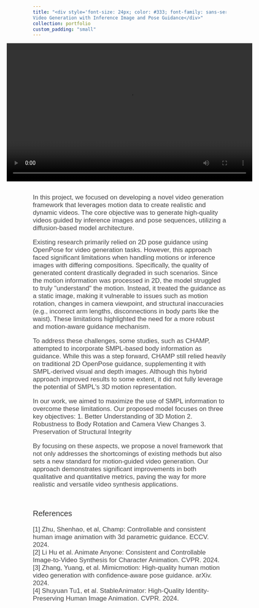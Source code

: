 ```yaml
---
title: "<div style='font-size: 24px; color: #333; font-family: sans-serif;'>
Video Generation with Inference Image and Pose Guidance</div>"
collection: portfolio
custom_padding: "small"
---
```


<div style="display: flex; justify-content: center;">
  <video src="/images/Motion_Retargeting.mp4" width="640" height="360" controls></video>
</div>
<div style="height: 15px;"></div>

<p style="font-size: 17px; color: #444444; font-family: sans-serif;">
In this project, we focused on developing a novel video generation framework that leverages motion data to create realistic and dynamic videos. The core objective was to generate high-quality videos guided by inference images and pose sequences, utilizing a diffusion-based model architecture.</p>

<p style="font-size: 17px; color: #444444; font-family: sans-serif;">
Existing research primarily relied on 2D pose guidance using OpenPose for video generation tasks. However, this approach faced significant limitations when handling motions or inference images with differing compositions. Specifically, the quality of generated content drastically degraded in such scenarios. Since the motion information was processed in 2D, the model struggled to truly "understand" the motion. Instead, it treated the guidance as a static image, making it vulnerable to issues such as motion rotation, changes in camera viewpoint, and structural inaccuracies (e.g., incorrect arm lengths, disconnections in body parts like the waist). These limitations highlighted the need for a more robust and motion-aware guidance mechanism.</p>

<p style="font-size: 17px; color: #444444; font-family: sans-serif;">
To address these challenges, some studies, such as CHAMP, attempted to incorporate SMPL-based body information as guidance. While this was a step forward, CHAMP still relied heavily on traditional 2D OpenPose guidance, supplementing it with SMPL-derived visual and depth images. Although this hybrid approach improved results to some extent, it did not fully leverage the potential of SMPL's 3D motion representation.</p>

<p style="font-size: 17px; color: #444444; font-family: sans-serif;">
In our work, we aimed to maximize the use of SMPL information to overcome these limitations. Our proposed model focuses on three key objectives: 1. Better Understanding of 3D Motion 2. Robustness to Body Rotation and Camera View Changes 3. Preservation of Structural Integrity</p>

<p style="font-size: 17px; color: #444444; font-family: sans-serif;">
By focusing on these aspects, we propose a novel framework that not only addresses the shortcomings of existing methods but also sets a new standard for motion-guided video generation. Our approach demonstrates significant improvements in both qualitative and quantitative metrics, paving the way for more realistic and versatile video synthesis applications.
</p>


<br>
<p style="font-size: 20px; color: #333; font-family: sans-serif;">
  References
</p>
<p style="font-size: 17px; color: #444444; font-family: sans-serif;">
[1] Zhu, Shenhao, et al, Champ: Controllable and consistent human image animation with 3d parametric guidance. ECCV. 2024.<br>
[2] Li Hu et al. Animate Anyone: Consistent and Controllable Image-to-Video Synthesis for Character Animation. CVPR. 2024.<br>
[3] Zhang, Yuang, et al. Mimicmotion: High-quality human motion video generation with confidence-aware pose guidance. arXiv. 2024.<br>
[4] Shuyuan Tu1, et al. StableAnimator: High-Quality Identity-Preserving Human Image Animation. CVPR. 2024.
</p>